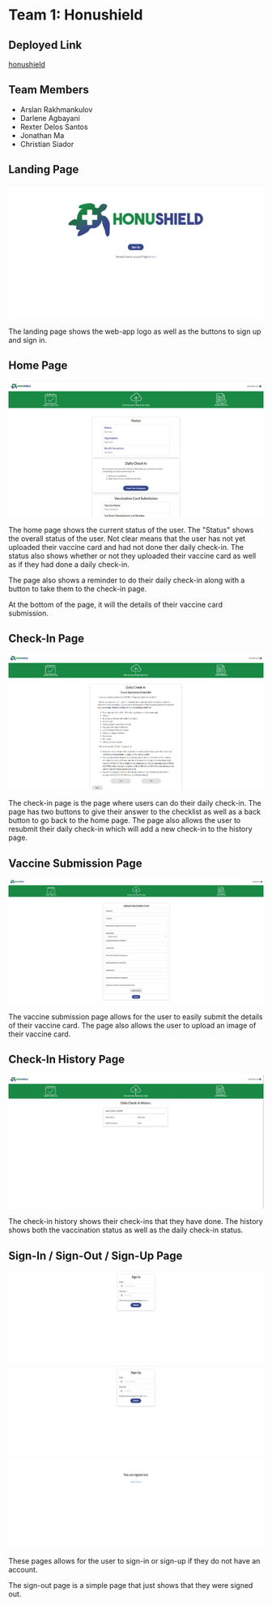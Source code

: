 # Team 1: Honushield

## Deployed Link

[honushield](https://honushield.meteorapp.com/#/)

## Team Members

- Arslan Rakhmankulov
- Darlene Agbayani
- Rexter Delos Santos
- Jonathan Ma
- Christian Siador

## Landing Page

<img class='image' src='./images/landing.png'>


The landing page shows the web-app logo as well as the buttons to sign up and sign in.

## Home Page

<img class='image' src='./images/home.png'>

The home page shows the current status of the user. The "Status" shows the overall status of the user. Not clear means that the user has not yet uploaded their vaccine card and had not done ther daily check-in. The status also shows whether or not they uploaded their vaccine card as well as if they had done a daily check-in.

The page also shows a reminder to do their daily check-in along with a button to take them to the check-in page.

At the bottom of the page, it will the details of their vaccine card submission.

## Check-In Page

<img class='image' src='./images/checkin.png'>

The check-in page is the page where users can do their daily check-in. The page has two buttons to give their answer to the checklist as well as a back button to go back to the home page. The page also allows the user to resubmit their daily check-in which will add a new check-in to the history page.

## Vaccine Submission Page

<img class='image' src='./images/vaccine.png'>

The vaccine submission page allows for the user to easily submit the details of their vaccine card. The page also allows the user to upload an image of their vaccine card.

## Check-In History Page

<img class='image' src='./images/history.png'>

The check-in history shows their check-ins that they have done. The history shows both the vaccination status as well as the daily check-in status.

## Sign-In / Sign-Out / Sign-Up Page

<img class='image' src='./images/signin.png'>
<img class='image' src='./images/signup.png'>
<img class='image' src='./images/signout.png'>

These pages allows for the user to sign-in or sign-up if they do not have an account.

The sign-out page is a simple page that just shows that they were signed out.

